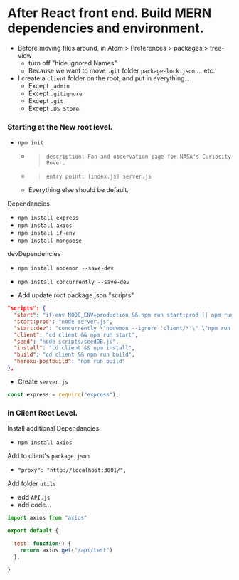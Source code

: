 # After React front end. Build MERN dependencies and environment.

- Before moving files around, in Atom > Preferences > packages > tree-view
  - turn off "hide ignored Names"
  - Because we want to move `.git` folder `package-lock.json`.... etc..
- I create a `client` folder on the root, and put in everything....
  - Except `_admin`
  - Except `.gitignore`
  - Except `.git`
  - Except `.DS_Store`

### Starting at the New root level.
- `npm init`
  - > `description: Fan and observation page for NASA's Curiosity Rover.`
  - > `entry point: (index.js) server.js`
  - Everything else should be default.

Dependancies
- `npm install express`
- `npm install axios`
- `npm install if-env`
- `npm install mongoose`

devDependencies
- `npm install nodemon --save-dev`
- `npm install concurrently --save-dev`

- Add update root package.json "scripts"
```json
"scripts": {
  "start": "if-env NODE_ENV=production && npm run start:prod || npm run start:dev",
  "start:prod": "node server.js",
  "start:dev": "concurrently \"nodemon --ignore 'client/*'\" \"npm run client\"",
  "client": "cd client && npm run start",
  "seed": "node scripts/seedDB.js",
  "install": "cd client && npm install",
  "build": "cd client && npm run build",
  "heroku-postbuild": "npm run build"
},
```

- Create `server.js`
```javascript
const express = require("express");
```

### in Client Root Level.

Install additional Dependancies
- `npm install axios`

Add to client's `package.json`
- `"proxy": "http://localhost:3001/",`

Add folder `utils`
- add `API.js`
- add code...
```javascript
import axios from "axios"

export default {

  test: function() {
    return axios.get("/api/test")
  },

}
```
